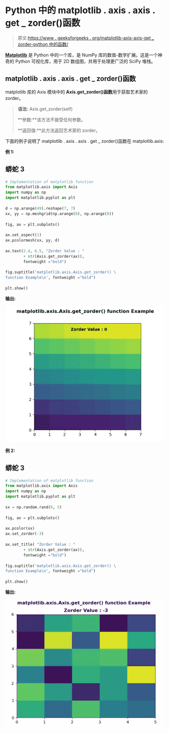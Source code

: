 # Python 中的 matplotlib . axis . axis . get _ zorder()函数

> 原文:[https://www . geeksforgeeks . org/matplotlib-axis-axis-get _ zorder-python 中的函数/](https://www.geeksforgeeks.org/matplotlib-axis-axis-get_zorder-function-in-python/)

[**Matplotlib**](https://www.geeksforgeeks.org/python-introduction-matplotlib/) 是 Python 中的一个库，是 NumPy 库的数值-数学扩展。这是一个神奇的 Python 可视化库，用于 2D 数组图，并用于处理更广泛的 SciPy 堆栈。

## matplotlib . axis . axis . get _ zorder()函数

matplotlib 库的 Axis 模块中的 **Axis.get_zorder()函数**用于获取艺术家的 zorder。

> **语法:** Axis.get_zorder(self)
> 
> **参数:**该方法不接受任何参数。
> 
> **返回值:**此方法返回艺术家的 zorder。

下面的例子说明了 matplotlib . axis . axis . get _ zorder()函数在 matplotlib.axis:

**例 1:**

## 蟒蛇 3

```py
# Implementation of matplotlib function
from matplotlib.axis import Axis
import numpy as np  
import matplotlib.pyplot as plt  

d = np.arange(49).reshape(7, 7)  
xx, yy = np.meshgrid(np.arange(8), np.arange(8))  

fig, ax = plt.subplots()  

ax.set_aspect(1)  
ax.pcolormesh(xx, yy, d)  

ax.text(2.4, 6.5, "Zorder Value : "
        + str(Axis.get_zorder(ax)),  
        fontweight ="bold")  

fig.suptitle('matplotlib.axis.Axis.get_zorder() \
function Example\n', fontweight ="bold")  

plt.show() 
```

**输出:**

![](img/c38d42a698669e3cd2345889b6bbcf2a.png)

**例 2:**

## 蟒蛇 3

```py
# Implementation of matplotlib function
from matplotlib.axis import Axis
import numpy as np  
import matplotlib.pyplot as plt  

xx = np.random.rand(6, 5)  

fig, ax = plt.subplots()  

ax.pcolor(xx)  
ax.set_zorder(-3)  

ax.set_title( "Zorder Value : "
        + str(Axis.get_zorder(ax)),  
        fontweight ="bold")    

fig.suptitle('matplotlib.axis.Axis.get_zorder() \
function Example\n', fontweight ="bold")  

plt.show() 
```

**输出:**

![](img/abd37baf568870d4872fe8b751291d47.png)